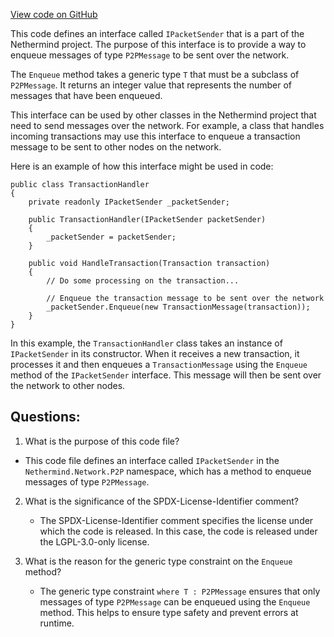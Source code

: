 [View code on GitHub](https://github.com/NethermindEth/nethermind/src/Nethermind/Nethermind.Network/P2P/IPacketSender.cs)

This code defines an interface called `IPacketSender` that is a part of the Nethermind project. The purpose of this interface is to provide a way to enqueue messages of type `P2PMessage` to be sent over the network. 

The `Enqueue` method takes a generic type `T` that must be a subclass of `P2PMessage`. It returns an integer value that represents the number of messages that have been enqueued. 

This interface can be used by other classes in the Nethermind project that need to send messages over the network. For example, a class that handles incoming transactions may use this interface to enqueue a transaction message to be sent to other nodes on the network. 

Here is an example of how this interface might be used in code:

```
public class TransactionHandler
{
    private readonly IPacketSender _packetSender;

    public TransactionHandler(IPacketSender packetSender)
    {
        _packetSender = packetSender;
    }

    public void HandleTransaction(Transaction transaction)
    {
        // Do some processing on the transaction...

        // Enqueue the transaction message to be sent over the network
        _packetSender.Enqueue(new TransactionMessage(transaction));
    }
}
```

In this example, the `TransactionHandler` class takes an instance of `IPacketSender` in its constructor. When it receives a new transaction, it processes it and then enqueues a `TransactionMessage` using the `Enqueue` method of the `IPacketSender` interface. This message will then be sent over the network to other nodes.
## Questions: 
 1. What is the purpose of this code file?
   - This code file defines an interface called `IPacketSender` in the `Nethermind.Network.P2P` namespace, which has a method to enqueue messages of type `P2PMessage`.

2. What is the significance of the SPDX-License-Identifier comment?
   - The SPDX-License-Identifier comment specifies the license under which the code is released. In this case, the code is released under the LGPL-3.0-only license.

3. What is the reason for the generic type constraint on the `Enqueue` method?
   - The generic type constraint `where T : P2PMessage` ensures that only messages of type `P2PMessage` can be enqueued using the `Enqueue` method. This helps to ensure type safety and prevent errors at runtime.